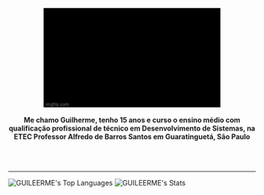 <div align="center">
<img   src="/assets/hello-world-seytonic.gif">
</div>
<p align = 'center'> <b> Me chamo Guilherme, tenho 15 anos e curso o ensino médio com qualificação profissional de técnico em Desenvolvimento de Sistemas, na ETEC Professor Alfredo de Barros Santos em Guaratinguetá, São Paulo</b></p>
<br>
  
<br>

----------------------------------------

![GUILEERME's Top Languages](https://github-readme-stats.vercel.app/api/top-langs/?username=GUILEERME&theme=vue-dark&show_icons=true&hide_border=false&layout=compact)
![GUILEERME's Stats](https://github-readme-stats.vercel.app/api?username=GUILEERME&theme=vue-dark&show_icons=true&hide_border=true&count_private=true)


